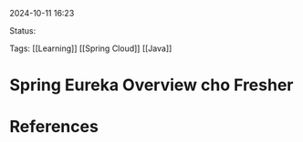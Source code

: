 
2024-10-11 16:23

Status:

Tags: [[Learning]] [[Spring Cloud]] [[Java]]

# Spring Eureka Overview cho Fresher




# References





